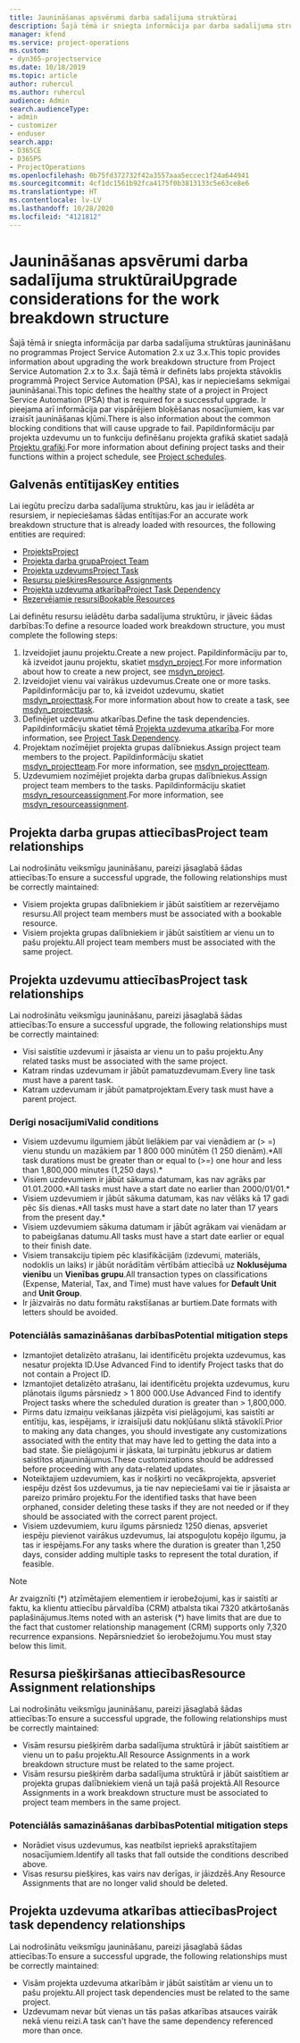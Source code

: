 ```yaml
---
title: Jaunināšanas apsvērumi darba sadalījuma struktūrai
description: Šajā tēmā ir sniegta informācija par darba sadalījuma struktūras jaunināšanu no programmas Project Service Automation 2.x uz 3.x.
manager: kfend
ms.service: project-operations
ms.custom:
- dyn365-projectservice
ms.date: 10/18/2019
ms.topic: article
author: ruhercul
ms.author: ruhercul
audience: Admin
search.audienceType:
- admin
- customizer
- enduser
search.app:
- D365CE
- D365PS
- ProjectOperations
ms.openlocfilehash: 0b75fd372732f42a3557aaa5eccec1f24a644941
ms.sourcegitcommit: 4cf1dc1561b92fca4175f0b3813133c5e63ce8e6
ms.translationtype: HT
ms.contentlocale: lv-LV
ms.lasthandoff: 10/28/2020
ms.locfileid: "4121812"
---
```

# <a name="upgrade-considerations-for-the-work-breakdown-structure"></a><span data-ttu-id="62e50-103">Jaunināšanas apsvērumi darba sadalījuma struktūrai</span><span class="sxs-lookup"><span data-stu-id="62e50-103">Upgrade considerations for the work breakdown structure</span></span>
<span data-ttu-id="62e50-104">Šajā tēmā ir sniegta informācija par darba sadalījuma struktūras jaunināšanu no programmas Project Service Automation 2.x uz 3.x.</span><span class="sxs-lookup"><span data-stu-id="62e50-104">This topic provides information about upgrading the work breakdown structure from Project Service Automation 2.x to 3.x.</span></span> <span data-ttu-id="62e50-105">Šajā tēmā ir definēts labs projekta stāvoklis programmā Project Service Automation (PSA), kas ir nepieciešams sekmīgai jaunināšanai.</span><span class="sxs-lookup"><span data-stu-id="62e50-105">This topic defines the healthy state of a project in Project Service Automation (PSA) that is required for a successful upgrade.</span></span> <span data-ttu-id="62e50-106">Ir pieejama arī informācija par vispārējiem bloķēšanas nosacījumiem, kas var izraisīt jaunināšanas kļūmi.</span><span class="sxs-lookup"><span data-stu-id="62e50-106">There is also information about the common blocking conditions that will cause upgrade to fail.</span></span> <span data-ttu-id="62e50-107">Papildinformāciju par projekta uzdevumu un to funkciju definēšanu projekta grafikā skatiet sadaļā [Projektu grafiki](project-creating.md).</span><span class="sxs-lookup"><span data-stu-id="62e50-107">For more information about defining project tasks and their functions within a project schedule, see [Project schedules](project-creating.md).</span></span>

## <a name="key-entities"></a><span data-ttu-id="62e50-108">Galvenās entītijas</span><span class="sxs-lookup"><span data-stu-id="62e50-108">Key entities</span></span>
<span data-ttu-id="62e50-109">Lai iegūtu precīzu darba sadalījuma struktūru, kas jau ir ielādēta ar resursiem, ir nepieciešamas šādas entītijas:</span><span class="sxs-lookup"><span data-stu-id="62e50-109">For an accurate work breakdown structure that is already loaded with resources, the following entities are required:</span></span>

- [<span data-ttu-id="62e50-110">Projekts</span><span class="sxs-lookup"><span data-stu-id="62e50-110">Project</span></span>](https://docs.microsoft.com/dynamics365/customerengagement/on-premises/developer/entities/msdyn_project)
- [<span data-ttu-id="62e50-111">Projekta darba grupa</span><span class="sxs-lookup"><span data-stu-id="62e50-111">Project Team</span></span>](https://docs.microsoft.com/dynamics365/customerengagement/on-premises/developer/entities/msdyn_projectteam)
- [<span data-ttu-id="62e50-112">Projekta uzdevums</span><span class="sxs-lookup"><span data-stu-id="62e50-112">Project Task</span></span>](https://docs.microsoft.com/dynamics365/customerengagement/on-premises/developer/entities/msdyn_projecttask)
- [<span data-ttu-id="62e50-113">Resursu piešķires</span><span class="sxs-lookup"><span data-stu-id="62e50-113">Resource Assignments</span></span>](https://docs.microsoft.com/dynamics365/customerengagement/on-premises/developer/entities/msdyn_resourceassignment)
- [<span data-ttu-id="62e50-114">Projekta uzdevuma atkarība</span><span class="sxs-lookup"><span data-stu-id="62e50-114">Project Task Dependency</span></span>](https://docs.microsoft.com/dynamics365/customerengagement/on-premises/developer/entities/msdyn_projecttaskdependency)
- [<span data-ttu-id="62e50-115">Rezervējamie resursi</span><span class="sxs-lookup"><span data-stu-id="62e50-115">Bookable Resources</span></span>](https://docs.microsoft.com/dynamics365/customerengagement/on-premises/developer/entities/bookableresource)

<span data-ttu-id="62e50-116">Lai definētu resursu ielādētu darba sadalījuma struktūru, ir jāveic šādas darbības:</span><span class="sxs-lookup"><span data-stu-id="62e50-116">To define a resource loaded work breakdown structure, you must complete the following steps:</span></span>

1. <span data-ttu-id="62e50-117">Izveidojiet jaunu projektu.</span><span class="sxs-lookup"><span data-stu-id="62e50-117">Create a new project.</span></span> <span data-ttu-id="62e50-118">Papildinformāciju par to, kā izveidot jaunu projektu, skatiet [msdyn_project](https://docs.microsoft.com/dynamics365/customerengagement/on-premises/developer/entities/msdyn_project).</span><span class="sxs-lookup"><span data-stu-id="62e50-118">For more information about how to create a new project, see [msdyn_project](https://docs.microsoft.com/dynamics365/customerengagement/on-premises/developer/entities/msdyn_project).</span></span>
2. <span data-ttu-id="62e50-119">Izveidojiet vienu vai vairākus uzdevumus.</span><span class="sxs-lookup"><span data-stu-id="62e50-119">Create one or more tasks.</span></span> <span data-ttu-id="62e50-120">Papildinformāciju par to, kā izveidot uzdevumu, skatiet [msdyn_projecttask](https://docs.microsoft.com/dynamics365/customerengagement/on-premises/developer/entities/msdyn_projecttask).</span><span class="sxs-lookup"><span data-stu-id="62e50-120">For more information about how to create a task, see [msdyn_projecttask](https://docs.microsoft.com/dynamics365/customerengagement/on-premises/developer/entities/msdyn_projecttask).</span></span>
3. <span data-ttu-id="62e50-121">Definējiet uzdevumu atkarības.</span><span class="sxs-lookup"><span data-stu-id="62e50-121">Define the task dependencies.</span></span> <span data-ttu-id="62e50-122">Papildinformāciju skatiet tēmā [Projekta uzdevuma atkarība](https://docs.microsoft.com/dynamics365/customerengagement/on-premises/developer/entities/msdyn_projecttaskdependency).</span><span class="sxs-lookup"><span data-stu-id="62e50-122">For more information, see [Project Task Dependency](https://docs.microsoft.com/dynamics365/customerengagement/on-premises/developer/entities/msdyn_projecttaskdependency).</span></span>
4. <span data-ttu-id="62e50-123">Projektam nozīmējiet projekta grupas dalībniekus.</span><span class="sxs-lookup"><span data-stu-id="62e50-123">Assign project team members to the project.</span></span> <span data-ttu-id="62e50-124">Papildinformāciju skatiet [msdyn_projectteam](https://docs.microsoft.com/dynamics365/customerengagement/on-premises/developer/entities/msdyn_projectteam).</span><span class="sxs-lookup"><span data-stu-id="62e50-124">For more information, see [msdyn_projectteam](https://docs.microsoft.com/dynamics365/customerengagement/on-premises/developer/entities/msdyn_projectteam).</span></span>
5. <span data-ttu-id="62e50-125">Uzdevumiem nozīmējiet projekta darba grupas dalībniekus.</span><span class="sxs-lookup"><span data-stu-id="62e50-125">Assign project team members to the tasks.</span></span> <span data-ttu-id="62e50-126">Papildinformāciju skatiet [msdyn_resourceassignment](https://docs.microsoft.com/dynamics365/customerengagement/on-premises/developer/entities/msdyn_resourceassignment).</span><span class="sxs-lookup"><span data-stu-id="62e50-126">For more information, see [msdyn_resourceassignment](https://docs.microsoft.com/dynamics365/customerengagement/on-premises/developer/entities/msdyn_resourceassignment).</span></span>

## <a name="project-team-relationships"></a><span data-ttu-id="62e50-127">Projekta darba grupas attiecības</span><span class="sxs-lookup"><span data-stu-id="62e50-127">Project team relationships</span></span>

<span data-ttu-id="62e50-128">Lai nodrošinātu veiksmīgu jaunināšanu, pareizi jāsaglabā šādas attiecības:</span><span class="sxs-lookup"><span data-stu-id="62e50-128">To ensure a successful upgrade, the following relationships must be correctly maintained:</span></span>
- <span data-ttu-id="62e50-129">Visiem projekta grupas dalībniekiem ir jābūt saistītiem ar rezervējamo resursu.</span><span class="sxs-lookup"><span data-stu-id="62e50-129">All project team members must be associated with a bookable resource.</span></span>
- <span data-ttu-id="62e50-130">Visiem projekta grupas dalībniekiem ir jābūt saistītiem ar vienu un to pašu projektu.</span><span class="sxs-lookup"><span data-stu-id="62e50-130">All project team members must be associated with the same project.</span></span> 

## <a name="project-task-relationships"></a><span data-ttu-id="62e50-131">Projekta uzdevumu attiecības</span><span class="sxs-lookup"><span data-stu-id="62e50-131">Project task relationships</span></span>
<span data-ttu-id="62e50-132">Lai nodrošinātu veiksmīgu jaunināšanu, pareizi jāsaglabā šādas attiecības:</span><span class="sxs-lookup"><span data-stu-id="62e50-132">To ensure a successful upgrade, the following relationships must be correctly maintained:</span></span>

- <span data-ttu-id="62e50-133">Visi saistītie uzdevumi ir jāsaista ar vienu un to pašu projektu.</span><span class="sxs-lookup"><span data-stu-id="62e50-133">Any related tasks must be associated with the same project.</span></span>
- <span data-ttu-id="62e50-134">Katram rindas uzdevumam ir jābūt pamatuzdevumam.</span><span class="sxs-lookup"><span data-stu-id="62e50-134">Every line task must have a parent task.</span></span>
- <span data-ttu-id="62e50-135">Katram uzdevumam ir jābūt pamatprojektam.</span><span class="sxs-lookup"><span data-stu-id="62e50-135">Every task must have a parent project.</span></span>

### <a name="valid-conditions"></a><span data-ttu-id="62e50-136">Derīgi nosacījumi</span><span class="sxs-lookup"><span data-stu-id="62e50-136">Valid conditions</span></span>

- <span data-ttu-id="62e50-137">Visiem uzdevumu ilgumiem jābūt lielākiem par vai vienādiem ar (> =) vienu stundu un mazākiem par 1 800 000 minūtēm (1 250 dienām).\*</span><span class="sxs-lookup"><span data-stu-id="62e50-137">All task durations must be greater than or equal to (>=) one hour and less than 1,800,000 minutes (1,250 days).\*</span></span>
- <span data-ttu-id="62e50-138">Visiem uzdevumiem ir jābūt sākuma datumam, kas nav agrāks par 01.01.2000.\*</span><span class="sxs-lookup"><span data-stu-id="62e50-138">All tasks must have a start date no earlier than 2000/01/01.\*</span></span>
- <span data-ttu-id="62e50-139">Visiem uzdevumiem ir jābūt sākuma datumam, kas nav vēlāks kā 17 gadi pēc šīs dienas.\*</span><span class="sxs-lookup"><span data-stu-id="62e50-139">All tasks must have a start date no later than 17 years from the present day.\*</span></span>
- <span data-ttu-id="62e50-140">Visiem uzdevumiem sākuma datumam ir jābūt agrākam vai vienādam ar to pabeigšanas datumu.</span><span class="sxs-lookup"><span data-stu-id="62e50-140">All tasks must have a start date earlier or equal to their finish date.</span></span>
- <span data-ttu-id="62e50-141">Visiem transakciju tipiem pēc klasifikācijām (izdevumi, materiāls, nodoklis un laiks) ir jābūt norādītām vērtībām attiecībā uz **Noklusējuma vienību** un **Vienības grupu**.</span><span class="sxs-lookup"><span data-stu-id="62e50-141">All transaction types on classifications (Expense, Material, Tax, and Time) must have values for **Default Unit** and **Unit Group**.</span></span>
- <span data-ttu-id="62e50-142">Ir jāizvairās no datu formātu rakstīšanas ar burtiem.</span><span class="sxs-lookup"><span data-stu-id="62e50-142">Date formats with letters should be avoided.</span></span>

### <a name="potential-mitigation-steps"></a><span data-ttu-id="62e50-143">Potenciālās samazināšanas darbības</span><span class="sxs-lookup"><span data-stu-id="62e50-143">Potential mitigation steps</span></span>
- <span data-ttu-id="62e50-144">Izmantojiet detalizēto atrašanu, lai identificētu projekta uzdevumus, kas nesatur projekta ID.</span><span class="sxs-lookup"><span data-stu-id="62e50-144">Use Advanced Find to identify Project tasks that do not contain a Project ID.</span></span>
- <span data-ttu-id="62e50-145">Izmantojiet detalizēto atrašanu, lai identificētu projekta uzdevumus, kuru plānotais ilgums pārsniedz > 1 800 000.</span><span class="sxs-lookup"><span data-stu-id="62e50-145">Use Advanced Find to identify Project tasks where the scheduled duration is greater than > 1,800,000.</span></span>
- <span data-ttu-id="62e50-146">Pirms datu izmaiņu veikšanas jāizpēta visi pielāgojumi, kas saistīti ar entītiju, kas, iespējams, ir izraisījuši datu nokļūšanu sliktā stāvoklī.</span><span class="sxs-lookup"><span data-stu-id="62e50-146">Prior to making any data changes, you should investigate any customizations associated with the entity that may have led to getting the data into a bad state.</span></span> <span data-ttu-id="62e50-147">Šie pielāgojumi ir jāskata, lai turpinātu jebkurus ar datiem saistītos atjauninājumus.</span><span class="sxs-lookup"><span data-stu-id="62e50-147">These customizations should be addressed before proceeding with any data-related updates.</span></span>
- <span data-ttu-id="62e50-148">Noteiktajiem uzdevumiem, kas ir nošķirti no vecākprojekta, apsveriet iespēju dzēst šos uzdevumus, ja tie nav nepieciešami vai tie ir jāsaista ar pareizo primāro projektu.</span><span class="sxs-lookup"><span data-stu-id="62e50-148">For the identified tasks that have been orphaned, consider deleting these tasks if they are not needed or if they should be associated with the correct parent project.</span></span>
- <span data-ttu-id="62e50-149">Visiem uzdevumiem, kuru ilgums pārsniedz 1250 dienas, apsveriet iespēju pievienot vairākus uzdevumus, lai atspoguļotu kopējo ilgumu, ja tas ir iespējams.</span><span class="sxs-lookup"><span data-stu-id="62e50-149">For any tasks where the duration is greater than 1,250 days, consider adding multiple tasks to represent the total duration, if feasible.</span></span>

> [!NOTE]
> <span data-ttu-id="62e50-150">Ar zvaigznīti (\*) atzīmētajiem elementiem ir ierobežojumi, kas ir saistīti ar faktu, ka klientu attiecību pārvaldība (CRM) atbalsta tikai 7320 atkārtošanās paplašinājumus.</span><span class="sxs-lookup"><span data-stu-id="62e50-150">Items noted with an asterisk (\*) have limits that are due to the fact that customer relationship management (CRM) supports only 7,320 recurrence expansions.</span></span> <span data-ttu-id="62e50-151">Nepārsniedziet šo ierobežojumu.</span><span class="sxs-lookup"><span data-stu-id="62e50-151">You must stay below this limit.</span></span>

## <a name="resource-assignment-relationships"></a><span data-ttu-id="62e50-152">Resursa piešķiršanas attiecības</span><span class="sxs-lookup"><span data-stu-id="62e50-152">Resource Assignment relationships</span></span>
<span data-ttu-id="62e50-153">Lai nodrošinātu veiksmīgu jaunināšanu, pareizi jāsaglabā šādas attiecības:</span><span class="sxs-lookup"><span data-stu-id="62e50-153">To ensure a successful upgrade, the following relationships must be correctly maintained:</span></span>

- <span data-ttu-id="62e50-154">Visām resursu piešķirēm darba sadalījuma struktūrā ir jābūt saistītiem ar vienu un to pašu projektu.</span><span class="sxs-lookup"><span data-stu-id="62e50-154">All Resource Assignments in a work breakdown structure must be related to the same project.</span></span>
- <span data-ttu-id="62e50-155">Visām resursu piešķirēm darba sadalījuma struktūrā ir jābūt saistītiem ar projekta grupas dalībniekiem vienā un tajā pašā projektā.</span><span class="sxs-lookup"><span data-stu-id="62e50-155">All Resource Assignments in a work breakdown structure must be associated to project team members in the same project.</span></span>

### <a name="potential-mitigation-steps"></a><span data-ttu-id="62e50-156">Potenciālās samazināšanas darbības</span><span class="sxs-lookup"><span data-stu-id="62e50-156">Potential mitigation steps</span></span>
- <span data-ttu-id="62e50-157">Norādiet visus uzdevumus, kas neatbilst iepriekš aprakstītajiem nosacījumiem.</span><span class="sxs-lookup"><span data-stu-id="62e50-157">Identify all tasks that fall outside the conditions described above.</span></span>  
- <span data-ttu-id="62e50-158">Visas resursu piešķires, kas vairs nav derīgas, ir jāizdzēš.</span><span class="sxs-lookup"><span data-stu-id="62e50-158">Any Resource Assignments that are no longer valid should be deleted.</span></span>

## <a name="project-task-dependency-relationships"></a><span data-ttu-id="62e50-159">Projekta uzdevuma atkarības attiecības</span><span class="sxs-lookup"><span data-stu-id="62e50-159">Project task dependency relationships</span></span>
<span data-ttu-id="62e50-160">Lai nodrošinātu veiksmīgu jaunināšanu, pareizi jāsaglabā šādas attiecības:</span><span class="sxs-lookup"><span data-stu-id="62e50-160">To ensure a successful upgrade, the following relationships must be correctly maintained:</span></span>

- <span data-ttu-id="62e50-161">Visām projekta uzdevuma atkarībām ir jābūt saistītām ar vienu un to pašu projektu.</span><span class="sxs-lookup"><span data-stu-id="62e50-161">All project task dependencies must be related to the same project.</span></span>
- <span data-ttu-id="62e50-162">Uzdevumam nevar būt vienas un tās pašas atkarības atsauces vairāk nekā vienu reizi.</span><span class="sxs-lookup"><span data-stu-id="62e50-162">A task can't have the same dependency referenced more than once.</span></span>
